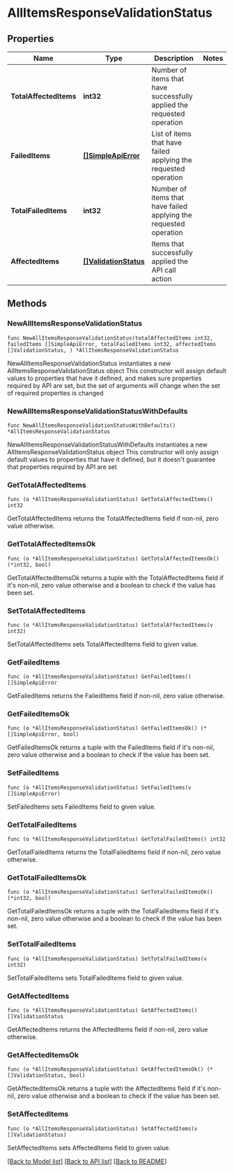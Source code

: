 # AllItemsResponseValidationStatus

## Properties

Name | Type | Description | Notes
------------ | ------------- | ------------- | -------------
**TotalAffectedItems** | **int32** | Number of items that have successfully applied the requested operation | 
**FailedItems** | [**[]SimpleApiError**](SimpleApiError.md) | List of items that have failed applying the requested operation | 
**TotalFailedItems** | **int32** | Number of items that have failed applying the requested operation | 
**AffectedItems** | [**[]ValidationStatus**](ValidationStatus.md) | Items that successfully applied the API call action | 

## Methods

### NewAllItemsResponseValidationStatus

`func NewAllItemsResponseValidationStatus(totalAffectedItems int32, failedItems []SimpleApiError, totalFailedItems int32, affectedItems []ValidationStatus, ) *AllItemsResponseValidationStatus`

NewAllItemsResponseValidationStatus instantiates a new AllItemsResponseValidationStatus object
This constructor will assign default values to properties that have it defined,
and makes sure properties required by API are set, but the set of arguments
will change when the set of required properties is changed

### NewAllItemsResponseValidationStatusWithDefaults

`func NewAllItemsResponseValidationStatusWithDefaults() *AllItemsResponseValidationStatus`

NewAllItemsResponseValidationStatusWithDefaults instantiates a new AllItemsResponseValidationStatus object
This constructor will only assign default values to properties that have it defined,
but it doesn't guarantee that properties required by API are set

### GetTotalAffectedItems

`func (o *AllItemsResponseValidationStatus) GetTotalAffectedItems() int32`

GetTotalAffectedItems returns the TotalAffectedItems field if non-nil, zero value otherwise.

### GetTotalAffectedItemsOk

`func (o *AllItemsResponseValidationStatus) GetTotalAffectedItemsOk() (*int32, bool)`

GetTotalAffectedItemsOk returns a tuple with the TotalAffectedItems field if it's non-nil, zero value otherwise
and a boolean to check if the value has been set.

### SetTotalAffectedItems

`func (o *AllItemsResponseValidationStatus) SetTotalAffectedItems(v int32)`

SetTotalAffectedItems sets TotalAffectedItems field to given value.


### GetFailedItems

`func (o *AllItemsResponseValidationStatus) GetFailedItems() []SimpleApiError`

GetFailedItems returns the FailedItems field if non-nil, zero value otherwise.

### GetFailedItemsOk

`func (o *AllItemsResponseValidationStatus) GetFailedItemsOk() (*[]SimpleApiError, bool)`

GetFailedItemsOk returns a tuple with the FailedItems field if it's non-nil, zero value otherwise
and a boolean to check if the value has been set.

### SetFailedItems

`func (o *AllItemsResponseValidationStatus) SetFailedItems(v []SimpleApiError)`

SetFailedItems sets FailedItems field to given value.


### GetTotalFailedItems

`func (o *AllItemsResponseValidationStatus) GetTotalFailedItems() int32`

GetTotalFailedItems returns the TotalFailedItems field if non-nil, zero value otherwise.

### GetTotalFailedItemsOk

`func (o *AllItemsResponseValidationStatus) GetTotalFailedItemsOk() (*int32, bool)`

GetTotalFailedItemsOk returns a tuple with the TotalFailedItems field if it's non-nil, zero value otherwise
and a boolean to check if the value has been set.

### SetTotalFailedItems

`func (o *AllItemsResponseValidationStatus) SetTotalFailedItems(v int32)`

SetTotalFailedItems sets TotalFailedItems field to given value.


### GetAffectedItems

`func (o *AllItemsResponseValidationStatus) GetAffectedItems() []ValidationStatus`

GetAffectedItems returns the AffectedItems field if non-nil, zero value otherwise.

### GetAffectedItemsOk

`func (o *AllItemsResponseValidationStatus) GetAffectedItemsOk() (*[]ValidationStatus, bool)`

GetAffectedItemsOk returns a tuple with the AffectedItems field if it's non-nil, zero value otherwise
and a boolean to check if the value has been set.

### SetAffectedItems

`func (o *AllItemsResponseValidationStatus) SetAffectedItems(v []ValidationStatus)`

SetAffectedItems sets AffectedItems field to given value.



[[Back to Model list]](../README.md#documentation-for-models) [[Back to API list]](../README.md#documentation-for-api-endpoints) [[Back to README]](../README.md)


